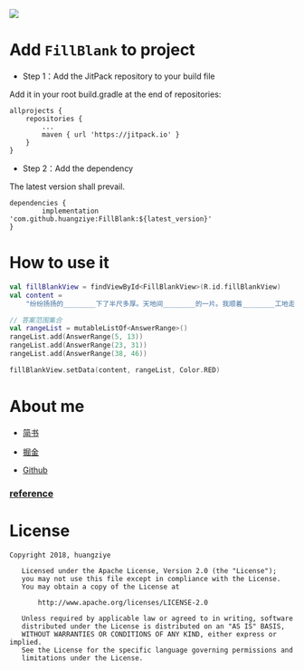 
[![](https://jitpack.io/v/huangziye/FillBlank.svg)](https://jitpack.io/#huangziye/FillBlank)

# Add ` FillBlank ` to project

- Step 1：Add the JitPack repository to your build file

Add it in your root build.gradle at the end of repositories:

```android
allprojects {
    repositories {
        ...
        maven { url 'https://jitpack.io' }
    }
}
```

- Step 2：Add the dependency

The latest version shall prevail.

```android
dependencies {
        implementation 'com.github.huangziye:FillBlank:${latest_version}'
}
```

# How to use it


```kotlin
val fillBlankView = findViewById<FillBlankView>(R.id.fillBlankView)
val content =
    "纷纷扬扬的________下了半尺多厚。天地间________的一片。我顺着________工地走了四十多公里，" + "只听见各种机器的吼声，可是看不见人影，也看不见工点。一进灵官峡，我就心里发慌。"

// 答案范围集合
val rangeList = mutableListOf<AnswerRange>()
rangeList.add(AnswerRange(5, 13))
rangeList.add(AnswerRange(23, 31))
rangeList.add(AnswerRange(38, 46))

fillBlankView.setData(content, rangeList, Color.RED)
```




# About me


- [简书](https://user-gold-cdn.xitu.io/2018/7/26/164d5709442f7342)

- [掘金](https://juejin.im/user/5ad93382518825671547306b)

- [Github](https://github.com/huangziye)



### [reference](https://github.com/alidili/Demos/blob/301f52b9a9b6f511e199044d03f8c9fc75e6d810/FillBlankQuestionDemo/app/src/main/java/com/yl/fillblankquestiondemo/MainActivity.java)

# License

```
Copyright 2018, huangziye

   Licensed under the Apache License, Version 2.0 (the "License");
   you may not use this file except in compliance with the License.
   You may obtain a copy of the License at

       http://www.apache.org/licenses/LICENSE-2.0

   Unless required by applicable law or agreed to in writing, software
   distributed under the License is distributed on an "AS IS" BASIS,
   WITHOUT WARRANTIES OR CONDITIONS OF ANY KIND, either express or implied.
   See the License for the specific language governing permissions and
   limitations under the License.
```



